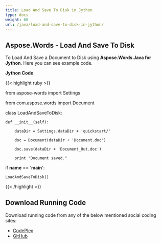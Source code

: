 ```yaml
---
title: Load And Save To Disk in Jython
type: docs
weight: 60
url: /java/load-and-save-to-disk-in-jython/
---
```


## **Aspose.Words - Load And Save To Disk**
To Load And Save a Document to Disk using **Aspose.Words Java for Jython**. Here you can see example code.

**Jython Code**

{{< highlight ruby >}}

 from aspose-words import Settings

from com.aspose.words import Document

class LoadAndSaveToDisk:

    def __init__(self):

        dataDir = Settings.dataDir + 'quickstart/'

        doc = Document(dataDir + 'Document.doc')

        doc.save(dataDir + 'Document_Out.doc')

        print "Document saved."

if __name__ == '__main__':

    LoadAndSaveToDisk()

{{< /highlight >}}
## **Download Running Code**
Download running code from any of the below mentioned social coding sites:

- [CodePlex](https://asposewordsjavajython.codeplex.com/releases/view/619260)
- [GitHub](https://github.com/aspose-words/Aspose.Words-for-Java/releases/tag/Aspose.Words_Java_for_Jython-v1.0.0)
